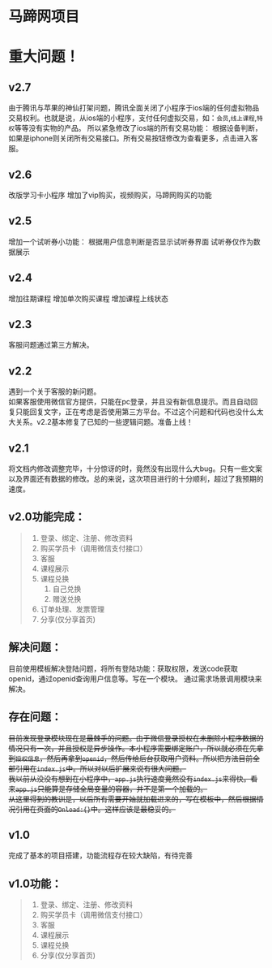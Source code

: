 # 马蹄网项目

# 重大问题！
## v2.7
由于腾讯与苹果的神仙打架问题，腾讯全面关闭了小程序于ios端的任何虚拟物品交易权利。也就是说，从ios端的小程序，支付任何虚拟交易，如：``会员``,``线上课程``,``特权``等等没有实物的产品。
所以紧急修改了ios端的所有交易功能：
根据设备判断，如果是iphone则关闭所有交易接口。所有交易按钮修改为查看更多，点击进入客服。



## v2.6
改版学习卡小程序
增加了vip购买，视频购买，马蹄网购买的功能

## v2.5
增加一个试听券小功能：
根据用户信息判断是否显示试听券界面
试听券仅作为数据展示

## v2.4
增加往期课程
增加单次购买课程
增加课程上线状态

## v2.3
客服问题通过第三方解决。

## v2.2
遇到一个关于客服的新问题。  
如果客服使用微信官方提供，只能在pc登录，并且没有新信息提示。而且自动回复只能回复文字，正在考虑是否使用第三方平台。不过这个问题和代码也没什么太大关系。v2.2基本修复了已知的一些逻辑问题。准备上线！
## v2.1
将文档内修改调整完毕，十分惊讶的时，竟然没有出现什么大bug。只有一些文案以及界面还有数据的修改。总的来说，这次项目进行的十分顺利，超过了我预期的速度。

## v2.0功能完成：
   
> 1. 登录、绑定、注册、修改资料
> 1. 购买学员卡（调用微信支付接口）
> 1. 客服
> 1. 课程展示 
> 1. 课程兑换
>      1. 自己兑换
>     1. 赠送兑换
> 1. 订单处理、发票管理
> 1. 分享(仅分享首页)

## 解决问题：
目前使用模板解决登陆问题，将所有登陆功能：获取权限，发送code获取openid，通过openid查询用户信息等。写在一个模块。
通过需求场景调用模块来解决。


## 存在问题：
~~目前发现登录模块现在是最棘手的问题。由于微信登录授权在未删除小程序数据的情况只有一次，并且授权是异步操作。本小程序需要绑定账户，所以就必须在先拿到``授权信息``，然后再拿到``openid``，然后传给后台获取用户资料。所以把方法目前全部引用在``index.js``中。所以对以后扩展来说有很大问题。  
我以前从没没有想到在小程序中，``app.js``执行速度竟然没有``index.js``来得快。看来``app.js``只能算是存储全局变量的容器，并不是第一个加载的。  
从这里得到的教训是，以后所有需要开始就加载进来的，写在模板中，然后根据情况引用在页面的``Onload:{}``中。这样应该是最稳妥的。~~
## v1.0
完成了基本的项目搭建，功能流程存在较大缺陷，有待完善
## v1.0功能：
> 1. 登录、绑定、注册、修改资料
> 1. 购买学员卡（调用微信支付接口）
> 1. 客服
> 1. 课程展示 
> 1. 课程兑换
> 1. 分享(仅分享首页)